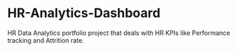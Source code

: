 # HR-Analytics-Dashboard
HR Data Analytics portfolio project that deals with HR KPIs like Performance tracking and Attrition rate.
